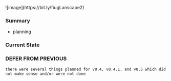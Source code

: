<!-- no-select -->
<h1 style="display:none"></h1>
![image](https://bit.ly/fiugLanscape2)

### Summary

  - planning

### Current State

### DEFER FROM PREVIOUS
```
there were several things planned for v0.4, v0.4.1, and v0.5 which did not make sense and/or were not done
```